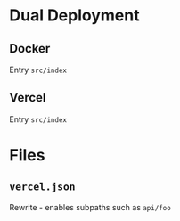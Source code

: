 # Dual Deployment

## Docker

Entry `src/index`

## Vercel

Entry `src/index`

# Files

## `vercel.json`

Rewrite - enables subpaths such as `api/foo`
